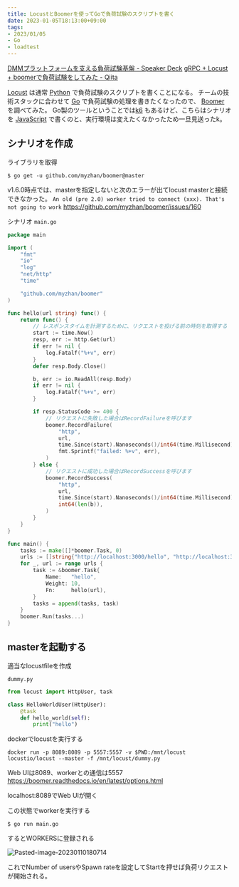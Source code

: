 ```yaml
---
title: LocustとBoomerを使ってGoで負荷試験のスクリプトを書く
date: 2023-01-05T18:13:00+09:00
tags:
- 2023/01/05
- Go
- loadtest
---
```


[DMMプラットフォームを支える負荷試験基盤 - Speaker Deck](https://speakerdeck.com/yuyu_hf/cndt-2022-dmm-load-testing-platform-for-dmm-platform)
[gRPC + Locust + boomerで負荷試験をしてみた - Qiita](https://qiita.com/shka0909/items/ea0ec3ddaecb3dfa8239)

[Locust](note/Locust.md) は通常 [Python](note/Python.md) で負荷試験のスクリプトを書くことになる。
チームの技術スタックに合わせて [Go](note/Go.md) で負荷試験の処理を書きたくなったので、
[Boomer](https://github.com/myzhan/boomer) を調べてみた。
Go製のツールということでは[k6](note/負荷試験%20k6について.md) もあるけど、こちらはシナリオを [JavaScript](note/JavaScript.md) で書くのと、実行環境は変えたくなかったため一旦見送ったk。

## シナリオを作成

ライブラリを取得

````shell
$ go get -u github.com/myzhan/boomer@master
````

v1.6.0時点では、masterを指定しないと次のエラーが出てlocust masterと接続できなかった。
`An old (pre 2.0) worker tried to connect (xxx). That's not going to work`
https://github.com/myzhan/boomer/issues/160

シナリオ `main.go`

````go
package main

import (
	"fmt"
	"io"
	"log"
	"net/http"
	"time"

	"github.com/myzhan/boomer"
)

func hello(url string) func() {
	return func() {
		// レスポンスタイムを計測するために、リクエストを投げる前の時刻を取得する
		start := time.Now()
		resp, err := http.Get(url)
		if err != nil {
			log.Fatalf("%+v", err)
		}
		defer resp.Body.Close()

		b, err := io.ReadAll(resp.Body)
		if err != nil {
			log.Fatalf("%+v", err)
		}

		if resp.StatusCode >= 400 {
			// リクエストに失敗した場合はRecordFailureを呼びます
			boomer.RecordFailure(
				"http",
				url,
				time.Since(start).Nanoseconds()/int64(time.Millisecond),
				fmt.Sprintf("failed: %+v", err),
			)
		} else {
			// リクエストに成功した場合はRecordSuccessを呼びます
			boomer.RecordSuccess(
				"http",
				url,
				time.Since(start).Nanoseconds()/int64(time.Millisecond),
				int64(len(b)),
			)
		}
	}
}

func main() {
	tasks := make([]*boomer.Task, 0)
	urls := []string{"http://localhost:3000/hello", "http://localhost:3000/nothing"}
	for _, url := range urls {
		task := &boomer.Task{
			Name:   "hello",
			Weight: 10,
			Fn:     hello(url),
		}
		tasks = append(tasks, task)
	}
	boomer.Run(tasks...)
}
````

## masterを起動する

適当なlocustfileを作成

`dummy.py`

````python
from locust import HttpUser, task

class HelloWorldUser(HttpUser):
    @task
    def hello_world(self):
        print("hello")
````

dockerでlocustを実行する

````shell
docker run -p 8089:8089 -p 5557:5557 -v $PWD:/mnt/locust locustio/locust --master -f /mnt/locust/dummy.py
````

Web UIは8089、workerとの通信は5557
https://boomer.readthedocs.io/en/latest/options.html

localhost:8089でWeb UIが開く

この状態でworkerを実行する

````shell
$ go run main.go
````

するとWORKERSに登録される

![Pasted-image-20230110180714](note/Pasted-image-20230110180714.png)

これでNumber of usersやSpawn rateを設定してStartを押せば負荷リクエストが開始される。
